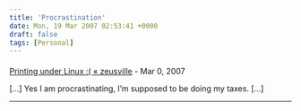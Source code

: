 ```yaml
---
title: 'Procrastination'
date: Mon, 19 Mar 2007 02:53:41 +0000
draft: false
tags: [Personal]
---
```



#### 
[Printing under Linux :( &laquo; zeusville](http://zeusville.wordpress.com/2007/03/18/printing-under-linux/ "") - <time datetime="2007-03-18 22:57:43">Mar 0, 2007</time>

\[...\] Yes I am procrastinating, I’m supposed to be doing my taxes. \[...\]
<hr />
